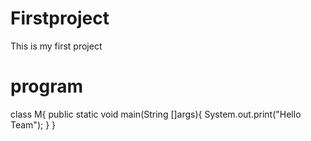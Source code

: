 # Firstproject
This is my first project 
# program
class M{
public static void main(String []args){
System.out.print("Hello Team");
}
}

